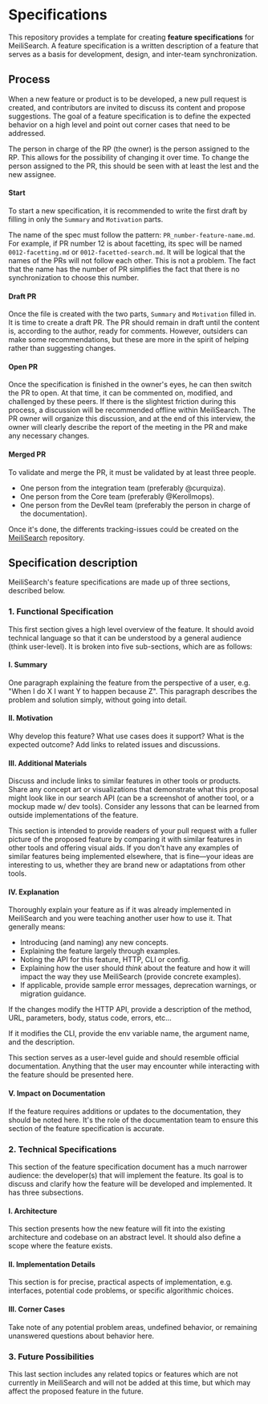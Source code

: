 # Specifications
This repository provides a template for creating **feature specifications** for MeiliSearch. A feature specification is a written description of a feature that serves as a basis for development, design, and inter-team synchronization.

## Process

When a new feature or product is to be developed, a new pull request is created, and contributors are invited to discuss its content and propose suggestions. The goal of a feature specification is to define the expected behavior on a high level and point out corner cases that need to be addressed.

The person in charge of the RP (the owner) is the person assigned to the RP. This allows for the possibility of changing it over time. To change the person assigned to the PR, this should be seen with at least the lest and the new assignee.

#### Start

To start a new specification, it is recommended to write the first draft by filling in only the `Summary` and `Motivation` parts. 

The name of the spec must follow the pattern: `PR_number-feature-name.md`. For example, if PR number 12 is about facetting, its spec will be named `0012-facetting.md` or `0012-facetted-search.md`. It will be logical that the names of the PRs will not follow each other. This is not a problem. The fact that the name has the number of PR simplifies the fact that there is no synchronization to choose this number. 

#### Draft PR

Once the file is created with the two parts, `Summary` and `Motivation` filled in. It is time to create a draft PR. The PR should remain in draft until the content is, according to the author, ready for comments. However, outsiders can make some recommendations, but these are more in the spirit of helping rather than suggesting changes. 

#### Open PR

Once the specification is finished in the owner's eyes, he can then switch the PR to open. At that time, it can be commented on, modified, and challenged by these peers. If there is the slightest friction during this process, a discussion will be recommended offline within MeiliSearch. The PR owner will organize this discussion, and at the end of this interview, the owner will clearly describe the report of the meeting in the PR and make any necessary changes.

#### Merged PR

To validate and merge the PR, it must be validated by at least three people. 
- One person from the integration team (preferably @curquiza). 
- One person from the Core team (preferably @Kerollmops). 
- One person from the DevRel team (preferably the person in charge of the documentation).

Once it's done, the differents tracking-issues could be created on the [MeiliSearch](https://github.com/meilisearch/meilisearch) repository.

## Specification description

MeiliSearch's feature specifications are made up of three sections, described below.

### 1. Functional Specification

This first section gives a high level overview of the feature. It should avoid technical language so that it can be understood by a general audience (think user-level). It is broken into five sub-sections, which are as follows:

#### I. Summary

One paragraph explaining the feature from the perspective of a user, e.g. "When I do X I want Y to happen because Z". This paragraph describes the problem and solution simply, without going into detail.

#### II. Motivation

Why develop this feature? What use cases does it support? What is the expected outcome? Add links to related issues and discussions.

#### III. Additional Materials

Discuss and include links to similar features in other tools or products. Share any concept art or visualizations that demonstrate what this proposal might look like in our search API (can be a screenshot of another tool, or a mockup made w/ dev tools). Consider any lessons that can be learned from outside implementations of the feature.

This section is intended to provide readers of your pull request with a fuller picture of the proposed feature by comparing it with similar features in other tools and offering visual aids. If you don't have any examples of similar features being implemented elsewhere, that is fine—your ideas are interesting to us, whether they are brand new or adaptations from other tools.

#### IV. Explanation

Thoroughly explain your feature as if it was already implemented in MeiliSearch and you were teaching another user how to use it. That generally means:

- Introducing (and naming) any new concepts.
- Explaining the feature largely through examples.
- Noting the API for this feature, HTTP, CLI or config.
- Explaining how the user should _think_ about the feature and how it will impact the way they use MeiliSearch (provide concrete examples).
- If applicable, provide sample error messages, deprecation warnings, or migration guidance.

If the changes modify the HTTP API, provide a description of the method, URL, parameters, body, status code, errors, etc...

If it modifies the CLI, provide the env variable name, the argument name, and the description.

This section serves as a user-level guide and should resemble official documentation. Anything that the user may encounter while interacting with the feature should be presented here.

#### V. Impact on Documentation

If the feature requires additions or updates to the documentation, they should be noted here. It's the role of the documentation team to ensure this section of the feature specification is accurate.

### 2. Technical Specifications

This section of the feature specification document has a much narrower audience: the developer(s) that will implement the feature. Its goal is to discuss and clarify how the feature will be developed and implemented. It has three subsections.

#### I. Architecture

This section presents how the new feature will fit into the existing architecture and codebase on an abstract level. It should also define a scope where the feature exists.

#### II. Implementation Details

This section is for precise, practical aspects of implementation, e.g. interfaces, potential code problems, or specific algorithmic choices.

#### III. Corner Cases

Take note of any potential problem areas, undefined behavior, or remaining unanswered questions about behavior here.

### 3. Future Possibilities

This last section includes any related topics or features which are not currently in MeiliSearch and will not be added at this time, but which may affect the proposed feature in the future.
